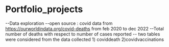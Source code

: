 # Portfolio_projects
--Data exploration
--open source : covid data from https://ourworldindata.org/covid-deaths from feb 2020 to dec 2022
--Total number of deaths with respect to number of cases reported
-- two tables were considered from the data collected 1) coviddeath 2)covidvaccinations
